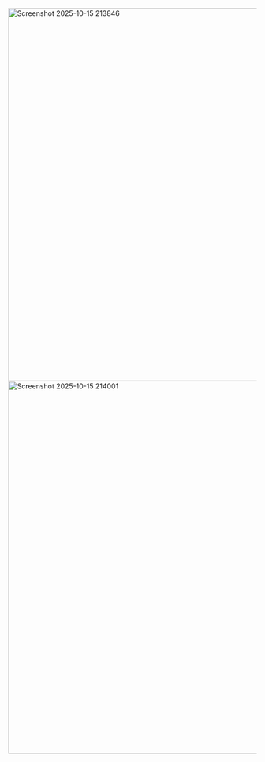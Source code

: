 <img width="1008" height="757" alt="Screenshot 2025-10-15 213846" src="https://github.com/user-attachments/assets/72edd593-fac7-4403-8a84-571a18627c95" />

<img width="1007" height="757" alt="Screenshot 2025-10-15 214001" src="https://github.com/user-attachments/assets/dd941a17-b4a0-4617-a493-ff9ac9db8bcc" />

